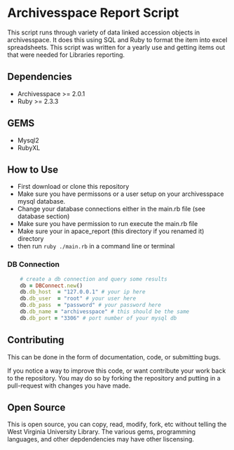 # Archivesspace Report Script  

This script runs through variety of data linked accession objects in archivesspace.  It does this using SQL and Ruby to format the item into excel spreadsheets.  This script was written for a yearly use and getting items out that were needed for Libraries reporting.

## Dependencies  
- Archivesspace >= 2.0.1 
- Ruby >= 2.3.3  

## GEMS  
- Mysql2 
- RubyXL 

## How to Use
 - First download or clone this repository
 - Make sure you have permissons or a user setup on your archivesspace mysql database.  
 - Change your database connections either in the main.rb file  (see database section)
 - Make sure you have permission to run execute the main.rb file 
 - Make sure your in apace_report (this directory if you renamed it) directory 
 - then run `ruby ./main.rb` in a command line or terminal 

### DB Connection 
  ```ruby 
      # create a db connection and query some results 
      db = DBConnect.new()
      db.db_host  = "127.0.0.1" # your ip here
      db.db_user  = "root" # your user here 
      db.db_pass  = "password" # your password here
      db.db_name = "archivesspace" # this should be the same 
      db.db_port = "3306" # port number of your mysql db 
  ```

## Contributing 
This can be done in the form of documentation, code, or submitting bugs.  

If you notice a way to improve this code, or want contribute your work back to the repository.  You may do so by forking the repository and putting in a pull-request with changes you have made.   

## Open Source 
This is open source, you can copy, read, modify, fork, etc without telling the West Virginia University Library.  The various gems, programming languages, and other depdendencies may have other liscensing.  